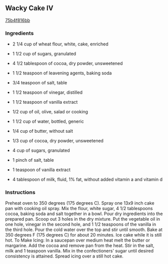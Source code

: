 ## Wacky Cake IV

[75b4f816bb](http://allrecipes.com/recipe/wacky-cake-iv/)

### Ingredients

 - 2 1/4 cup of wheat flour, white, cake, enriched

 - 1 1/2 cup of sugars, granulated

 - 4 1/2 tablespoon of cocoa, dry powder, unsweetened

 - 1 1/2 teaspoon of leavening agents, baking soda

 - 3/4 teaspoon of salt, table

 - 1 1/2 teaspoon of vinegar, distilled

 - 1 1/2 teaspoon of vanilla extract

 - 1/2 cup of oil, olive, salad or cooking

 - 1 1/2 cup of water, bottled, generic

 - 1/4 cup of butter, without salt

 - 1/3 cup of cocoa, dry powder, unsweetened

 - 4 cup of sugars, granulated

 - 1 pinch of salt, table

 - 1 teaspoon of vanilla extract

 - 4 tablespoon of milk, fluid, 1% fat, without added vitamin a and vitamin d

### Instructions

Preheat oven to 350 degrees (175 degrees C). Spray one 13x9 inch cake pan with cooking oil spray. Mix the flour, white sugar, 4 1/2 tablespoons cocoa, baking soda and salt together in a bowl. Pour dry ingredients into the prepared pan. Scoop out 3 holes in the dry mixture. Put the vegetable oil in one hole, vinegar in the second hole, and 1 1/2 teaspoons of the vanilla in the third hole. Pour the cold water over the top and stir until smooth. Bake at 350 degrees F (175 degrees C) for about 20 minutes. Ice cake while it is still hot. To Make Icing: In a saucepan over medium heat melt the butter or margarine. Add the cocoa and remove pan from the heat. Stir in the salt, milk and 1 teaspoon vanilla. Mix in the confectioners' sugar until desired consistency is attained. Spread icing over a still hot cake.